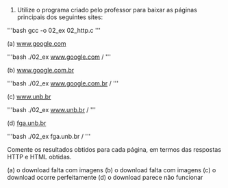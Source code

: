 1. Utilize o programa criado pelo professor para baixar as páginas principais dos seguintes sites:

'''bash
gcc -o 02_ex 02_http.c 
'''

(a) www.google.com

'''bash
./02_ex www.google.com /
'''

(b) www.google.com.br

'''bash
./02_ex www.google.com.br /
'''

(c) www.unb.br

'''bash
./02_ex www.unb.br /
'''

(d) [fga.unb.br](fga.unb.br)


'''bash
./02_ex fga.unb.br /
'''

Comente os resultados obtidos para cada página, em termos das respostas HTTP e HTML obtidas.

(a) o download falta com imagens
(b) o download falta com imagens
(c) o download ocorre perfeitamente
(d) o download parece não funcionar